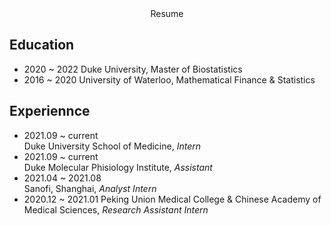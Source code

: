 <center> Resume </center>

## Education
* 2020 ~ 2022 Duke University, Master of Biostatistics  
* 2016 ~ 2020 University of Waterloo, Mathematical Finance & Statistics

## Experiennce
* 2021.09 ~ current  
Duke University School of Medicine, *Intern*  
* 2021.09 ~ current  
Duke Molecular Phisiology Institute, *Assistant*
* 2021.04 ~ 2021.08  
Sanofi, Shanghai, *Analyst Intern*
* 2020.12 ~ 2021.01
Peking Union Medical College & Chinese Academy of Medical Sciences, *Research Assistant Intern*

